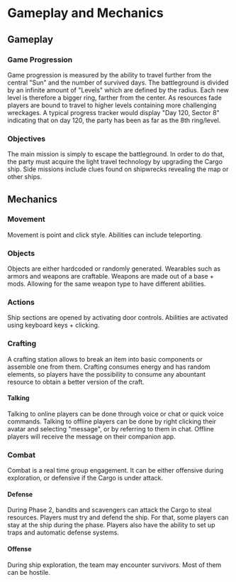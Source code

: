 # Gameplay and Mechanics

## Gameplay

### Game Progression

Game progression is measured by the ability to travel further from the central "Sun" and the number of survived days. The battleground is divided by an infinite amount of "Levels" which are defined by the radius. Each new level is therefore a bigger ring, farther from the center.
As resources fade players are bound to travel to higher levels containing more challenging wreckages.
A typical progress tracker would display "Day 120, Sector 8" indicating that on day 120, the party has been as far as the 8th ring/level.

### Objectives

The main mission is simply to escape the battleground. In order to do that, the party must acquire the light travel technology by upgrading the Cargo ship.
Side missions include clues found on shipwrecks revealing the map or other ships.

## Mechanics

### Movement

Movement is point and click style.
Abilities can include teleporting.

### Objects

Objects are either hardcoded or randomly generated.
Wearables such as armors and weapons are craftable. 
Weapons are made out of a base + mods. Allowing for the same weapon type to have different abilities.

### Actions

Ship sections are opened by activating door controls.
Abilities are activated using keyboard keys + clicking.

### Crafting

A crafting station allows to break an item into basic components or assemble one from them.
Crafting consumes energy and has random elements, so players have the possibility to consume any abountant resource to obtain a better version of the craft.

#### Talking

Talking to online players can be done through voice or chat or quick voice commands.
Talking to offline players can be done by right clicking their avatar and selecting "message", or by referring to them in chat.
Offline players will receive the message on their companion app.

### Combat

Combat is a real time group engagement.
It can be either offensive during exploration, or defensive if the Cargo is under attack.

#### Defense

During Phase 2, bandits and scavengers can attack the Cargo to steal resources. Players must try and defend the ship.
For that, some players can stay at the ship during the phase. Players also have the ability to set up traps and automatic defense systems.

#### Offense

During ship exploration, the team may encounter survivors. Most of them can be hostile.
